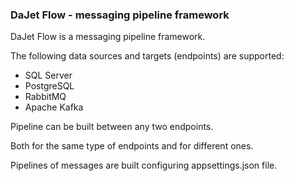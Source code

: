 ### DaJet Flow - messaging pipeline framework

DaJet Flow is a messaging pipeline framework.

The following data sources and targets (endpoints) are supported:
- SQL Server
- PostgreSQL
- RabbitMQ
- Apache Kafka

Pipeline can be built between any two endpoints.

Both for the same type of endpoints and for different ones.

Pipelines of messages are built configuring appsettings.json file.
